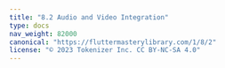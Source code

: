 ```yaml
---
title: "8.2 Audio and Video Integration"
type: docs
nav_weight: 82000
canonical: "https://fluttermasterylibrary.com/1/8/2"
license: "© 2023 Tokenizer Inc. CC BY-NC-SA 4.0"
---
```

